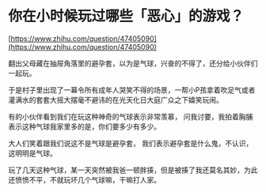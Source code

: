 # 你在小时候玩过哪些「恶心」的游戏？

[https://www.zhihu.com/question/47405090](https://www.zhihu.com/question/47405090)

翻出父母藏在抽屉角落里的避孕套，以为是气球，兴奋的不得了，还分给小伙伴们一起玩。 

于是村子里出现了一幕令所有成年人哭笑不得的场景，一帮小P孩拿着吹足气或者灌满水的套套大摇大摆毫不避讳的在光天化日大庭广众之下嬉笑玩闹。

有的小伙伴看到我们在玩这种神奇的气球表示非常羡慕， 问我讨要，我拍着胸脯表示这种气球我家里多的是，你们要多少有多少。 

大人们笑着跟我们说这不是气球是避孕套， 我们表示避孕套是什么鬼，不认识， 这明明是气球。

玩了几天这种气球，某一天突然被我爸一顿胖揍，但是被揍了我还莫名其妙，为此还愤愤不平，不就玩坏几个气球嘛，干嘛打人家。